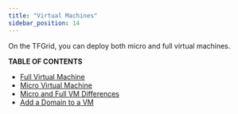 ```yaml
---
title: "Virtual Machines"
sidebar_position: 14
---
```




On the TFGrid, you can deploy both micro and full virtual machines.

**TABLE OF CONTENTS**

- [Full Virtual Machine](./fullVm)
- [Micro Virtual Machine](./vm)
- [Micro and Full VM Differences ](./vm_differences)
- [Add a Domain to a VM](./add_domain)